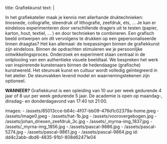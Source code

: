 title: Grafiekkunst
text: |
  <p>In het grafiekatelier maak je kennis met allerhande
  druktechnieken: linosnede, collografie, steendruk
  of lithografie, zeefdruk, ets, ... Je kan er eindeloos
  experimenteren door verschillende dragers uit te
  testen (papier, karton, hout, textiel, ... ) en door
  technieken te combineren. Een grafisch beeld
  ontwerpen om dit vervolgens te drukken op een
  gepersonaliseerde linnen draagtas? Het kan allemaal: de toepassingen binnen de grafiekkunst zijn
  eindeloos.
  Binnen de opdrachten stimuleren we je persoonlijke
  ontwikkelingsproces. Onderzoek en experiment staan
  centraal in de ontplooiing van een authentieke visuele
  beeldtaal. We bespreken het werk van inspirerende
  kunstenaars binnen de hedendaagse (grafische)
  kunstwereld.
  Het steunvak kunst en cultuur wordt volledig
  geïntegreerd in het atelier. De steunvakken levend
  model en waarnemingstekenen zijn optioneel.
  </p>
  <p><strong>WANNEER?</strong> Grafiekkunst is een opleiding van 10
  uur per week gedurende 4 jaar of 8 uur per week
  gedurende 5 jaar.
  De academie is open op maandag-, dinsdag- en
  donderdagavond van 17:40 tot 21:00.
  </p>
images:
  - /assets/85013cce-b64c-4f07-bb09-476d1c02379a-home.jpeg
  - /assets/image0.jpeg
  - /assets/hat-1b.jpg
  - /assets/voorovergebogen.jpg
  - /assets/johan_driesen_zeefdruk_3c.jpg
  - /assets/_myrna-img_1837.jpg
  - /assets/_myrna-img_1856.jpg
  - /assets/pascal-9886.jpg
  - /assets/pascal-5274.jpg
  - /assets/pascal-9861.jpg
  - /assets/pascal-9864.jpg
id: dd4c2abb-dbd6-4835-91b1-808d62471e04
